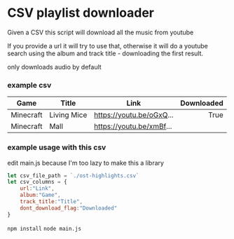 # CSV playlist downloader
Given a CSV this script will download all the music from youtube

If you provide a url it will try to use that, otherwise it will do a youtube search using the album and track title - downloading the first result.

only downloads audio by default

### example csv

| Game        | Title           | Link                     | Downloaded |
| ----------- | --------------- | ------------------------ | ----------:|
| Minecraft   | Living Mice     | https://youtu.be/oGxQ... | True       |
| Minecraft   | Mall            | https://youtu.be/xmBf... |            |

### example usage with this csv

edit main.js because I'm too lazy to make this a library

```js
let csv_file_path = `./ost-highlights.csv`
let csv_columns = {
    url:"Link",
    album:"Game",
    track_title:"Title",
    dont_download_flag:"Downloaded"
}
```

`npm install`
`node main.js`